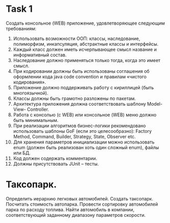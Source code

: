 # Task 1

Создать консольное (WEB) приложение, удовлетворяющее следующим
требованиям:
1. Использовать возможности ООП: классы, наследование, полиморфизм,
инкапсуляция, абстрактные классы и интерфейсы.
2. Каждый класс должен иметь исчерпывающее смысл название и
информативный состав.
3. Наследование должно применяться только тогда, когда это имеет смысл.
4. При кодировании должны быть использованы соглашения об оформлении
кода java code convention и правилам «чистого кодирования».
5. Приложение должно поддерживать работу с кириллицей (быть
многоязычной).
6. Классы должны быть грамотно разложены по пакетам.
7. Архитектура приложения должна соответствовать шаблону Model-View-
Controller.
8. Работа с консолью (c WEB) или консольное (WEB) меню должно быть
минимальным.
9. При реализации алгоритмов бизнес-логики рекомендовано использовать
шаблоны GoF (если это целесообразно): Factory Method, Command, Builder,
Strategy, State, Observer etc.
10. Для хранения параметров инициализации можно использовать enum
(должен быть реализован хоть один сложный enum), файлы или БД.
11. Код должен содержать комментарии.
12. Должны присутствовать JUnit – тесты.

<h1>Таксопарк.</h1> Определить иерархию легковых автомобилей. Создать
таксопарк. Посчитать стоимость автопарка. Провести сортировку
автомобилей парка по расходу топлива. Найти автомобиль в компании,
соответствующий заданному диапазону параметров скорости.
